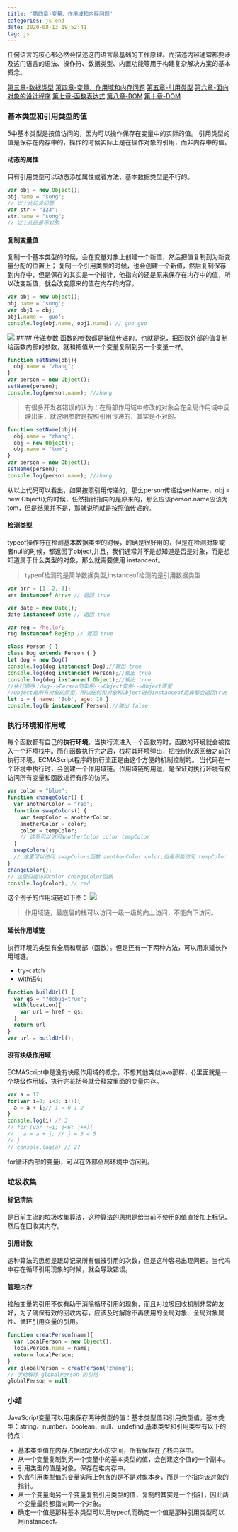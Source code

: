 ```yaml
---
title: '第四章-变量、作用域和内存问题'
categories: js-end
date: 2020-08-13 19:52:41
tag: js
---
```

任何语言的核心都必然会描述这门语言最基础的工作原理。而描述内容通常都要涉及这门语言的语法、操作符、数据类型、内置功能等用于构建复杂解决方案的基本概念。

<!-- more -->

[第三章-数据类型](http://shuy.cc/2020/07/12/typeOf/)
[第四章-变量、作用域和内存问题](http://shuy.cc/2020/08/13/instance/)
[第五章-引用类型](http://shuy.cc/2020/08/03/object)
[第六章-面向对象的设计程序](http://shuy.cc/2020/08/04/%E7%BA%A2%E7%9A%AE%E4%B9%A6%E7%AC%AC%E5%85%AD%E7%AB%A0-%E9%9D%A2%E5%90%91%E5%AF%B9%E8%B1%A1%E7%9A%84%E8%AE%BE%E8%AE%A1%E7%A8%8B%E5%BA%8F/)
[第七章-函数表达式](http://shuy.cc/2020/08/28/%E7%BA%A2%E7%9A%AE%E4%B9%A6%E7%AC%AC%E4%B8%83%E7%AB%A0-%E5%87%BD%E6%95%B0%E8%A1%A8%E8%BE%BE%E5%BC%8F/)
[第八章-BOM](http://shuy.cc/2020/09/03/%E7%BA%A2%E7%9A%AE%E4%B9%A6%E7%AC%AC%E5%85%AB%E7%AB%A0-BOM/)
[第十章-DOM](http://shuy.cc/2020/09/09/%E7%BA%A2%E7%9A%AE%E4%B9%A6%E7%AC%AC%E5%8D%81%E7%AB%A0-DOM/)


### 基本类型和引用类型的值
5中基本类型是按值访问的，因为可以操作保存在变量中的实际的值。
引用类型的值是保存在内存中的，操作的时候实际上是在操作对象的引用，而非内存中的值。
#### 动态的属性
只有引用类型可以动态添加属性或者方法，基本数据类型是不行的。
```js
var obj = new Object();
obj.name = "song";
// 以上代码没问题
var str = "123";
str.name = "song";
// 以上代码是不对的
```
#### 复制变量值
复制一个基本类型的时候，会在变量对象上创建一个新值，然后把值复制到为新变量分配的位置上；
复制一个引用类型的时候，也会创建一个新值，然后复制保存到内存中，但是保存的其实是一个指针，他指向的还是原来保存在内存中的值，所以改变新值，就会改变原来的值在内存的内容。
```js
var obj = new Object();
obj.name = 'song';
var obj1 = obj;
obj1.name = 'guo';
console.log(obj.name, obj1.name); // guo guo
```
<img src="/images/img-folder/2023/prototy1.png">
#### 传递参数
函数的参数都是按值传递的。也就是说，把函数外部的值复制给函数内部的参数，就和把值从一个变量复制到另一个变量一样。

```js
function setName(obj){
  obj.name = "zhang";
}
var person = new Object();
setName(person);
console.log(person.name); //zhang
```

> 有很多开发者错误的认为：在局部作用域中修改的对象会在全局作用域中反映出来，就说明参数是按照引用传递的，其实是不对的。

```js
function setName(obj){
  obj.name = "zhang";
  obj = new Object();
  obj.name = "tom";
}
var person = new Object();
setName(person);
console.log(person.name); //zhang
```
从以上代码可以看出，如果按照引用传递的，那么person传递给setName，obj = new Object();的时候，任然指针指向的是原来的，那么应该person.name应该为tom，但是结果并不是，那就说明就是按照值传递的。
#### 检测类型
typeof操作符在检测基本数据类型的时候，的确是很好用的，但是在检测对象或者null的时候，都返回了object,并且，我们通常并不是想知道是否是对象，而是想知道属于什么类型的对象，那么就需要使用 instanceof。

> typeof检测的是简单数据类型,instanceof检测的是引用数据类型

```js
var arr = [1, 2, 3];
arr instanceof Array // 返回 true

var date = new Date();
date instanceof Date // 返回 true

var reg = /hello/;
reg instanceof RegExp // 返回 true

class Person { }
class Dog extends Person { }
let dog = new Dog()
console.log(dog instanceof Dog);//输出 true
console.log(dog instanceof Person);//输出 true
console.log(dog instanceof Object);//输出 true
//执行顺序：dog-->Person的实例-->Object实例-->Object原型
//Object是所有对象的原型，所以任何和对象和Object进行instanceof运算都会返回true
let b = { name: 'Bob', age: 18 }
console.log(b instanceof Person);//输出 false
```
### 执行环境和作用域
每个函数都有自己的**执行环境**。当执行流进入一个函数的时，函数的环境就会被推入一个环境栈中。而在函数执行完之后，栈将其环境弹出，把控制权返回给之前的执行环境。ECMAScript程序的执行流正是由这个方便的机制控制的。
当代码在一个环境中执行时，会创建一个作用域链。作用域链的用途，是保证对执行环境有权访问所有变量和函数进行有序的访问。

```js
var color = "blue";
function changeColor() {
  var anotherColor = "red";
  function swapColors() {
    var tempColor = anotherColor;
    anotherColor = color;
    color = tempColor;
    // 这里可以访问anotherColor color tempColor
  }
  swapColors();
  // 这里可以访问 swapColors函数 anotherColor color,但是不能访问 tempColor
}
changeColor();
// 这里只能访问color changeColor函数
console.log(color); // red
```

这个例子的作用域链如下图：
<img src="/images/img-folder/2023/bl1.png">

> 作用域链，最底层的栈可以访问一级一级的向上访问，不能向下访问。

#### 延长作用域链
执行环境的类型有全局和局部（函数）。但是还有一下两种方法，可以用来延长作用域链。
+ try-catch
+ with语句

```js
function buildUrl() {
  var qs = "?debug=true";
  with(location){
    var url = href + qs;
  }
  return url
}
var url = buildUrl();
```

#### 没有块级作用域
ECMAScript中是没有块级作用域的概念，不想其他类似java那样，{}里面就是一个块级作用域，执行完花括号就会释放里面的变量内存。

```js
var a = 12
for(var i=0; i<3; i++){
  a = a + i;// i = 0 1 2
}
console.log(i) // 3
// for (var j=i; j<6; j++){
//   a = a + j; // j = 3 4 5
// }
// console.log(a) // 27
```
for循环内部的变量i，可以在外部全局环境中访问到。

### 垃圾收集
#### 标记清除
是目前主流的垃圾收集算法，这种算法的思想是给当前不使用的值直接加上标记，然后在回收其内存。
#### 引用计数
这种算法的思想是跟踪记录所有值被引用的次数，但是这种容易出现问题。当代吗中存在循环引用现象的时候，就会导致错误。
#### 管理内存
接触变量的引用不仅有助于消除循环引用的现象，而且对垃圾回收机制非常的友好，为了确保有效的回收内存，应该及时解除不再使用的全局对象、全局对象属性、循环引用变量的引用。

```js
function creatPerson(name){
  var localPerson = new Object();
  localPerson.name = name;
  return localPerson;
}
var globalPerson = creatPerson('zhang');
// 手动解除 globalPerson 的引用
globalPerson = null;
```

### 小结
JavaScript变量可以用来保存两种类型的值：基本类型值和引用类型值。基本类型：string、number、boolean、null、undefind,基本类型和引用类型有以下的特点：
+ 基本类型值在内存占据固定大小的空间，所有保存在了栈内存中。
+ 从一个变量复制到另一个变量中的基本类型的值，会创建这个值的一个副本。
+ 引用类型的值是对象，保存在堆内存中。
+ 包含引用类型值的变量实际上包含的是不是对象本身，而是一个指向该对象的指针。
+ 从一个变量向另一个变量复制引用类型的值，复制的其实是一个指针，因此两个变量最终都指向同一个对象。
+ 确定一个值是那种基本类型可以用typeof,而确定一个值是那种引用类型可以用instanceof。